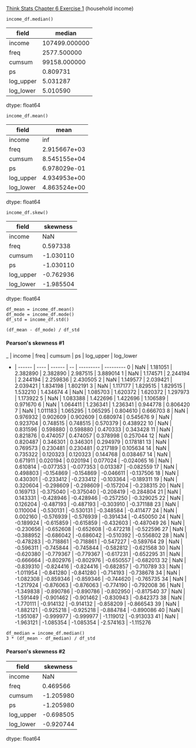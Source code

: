 [Think Stats Chapter 6 Exercise 1](http://greenteapress.com/thinkstats2/html/thinkstats2007.html#toc60) (household income)

```{python}
income_df.median()
```

field | median
----- | ------
income | 107499.000000
freq | 2577.500000
cumsum | 99158.000000
ps | 0.809731
log_upper | 5.031287
log_lower | 5.010590
dtype: float64

```{python}
income_df.mean()
```

field | mean
----- | ----
income | inf
freq | 2.915667e+03
cumsum | 8.545155e+04
ps | 6.978029e-01
log_upper | 4.934953e+00
log_lower | 4.863524e+00
dtype: float64

```{python}
income_df.skew()
```

field | skewness
----- | -
income | NaN
freq | 0.597338
cumsum | -1.030110
ps | -1.030110
log_upper | -0.762936
log_lower | -1.985504
dtype: float64

```{python}
df_mean = income_df.mean()
df_mode = income_df.mode()
df_std = income_df.std()

(df_mean - df_mode) / df_std
```
#### Pearson's skewness #1
_ | income | freq | cumsum | ps | log_upper | log_lower
- | ------ | ---- | ------ | -- | --------- | ---------
0 | NaN | 1.181051 | 2.382890 | 2.382890 | 2.987515 | 3.889014
1 | NaN | 1.174571 | 2.244194 | 2.244194 | 2.259836 | 2.430505
2 | NaN | 1.149577 | 2.039421 | 2.039421 | 1.834198 | 1.802191
3 | NaN | 1.117177 | 1.829515 | 1.829515 | 1.532210 | 1.434674
4 | NaN | 1.085703 | 1.620372 | 1.620372 | 1.297973 | 1.173922
5 | NaN | 1.083388 | 1.422696 | 1.422696 | 1.106589 | 0.971670
6 | NaN | 1.064411 | 1.236341 | 1.236341 | 0.944778 | 0.806420
7 | NaN | 1.011183 | 1.065295 | 1.065295 | 0.804610 | 0.666703
8 | NaN | 0.976932 | 0.902609 | 0.902609 | 0.680974 | 0.545676
9 | NaN | 0.923704 | 0.748515 | 0.748515 | 0.570379 | 0.438922
10 | NaN | 0.831596 | 0.598880 | 0.598880 | 0.470333 | 0.343428
11 | NaN | 0.821876 | 0.474057 | 0.474057 | 0.378998 | 0.257044
12 | NaN | 0.820487 | 0.346301 | 0.346301 | 0.294979 | 0.178181
13 | NaN | 0.769573 | 0.230481 | 0.230481 | 0.217189 | 0.105634
14 | NaN | 0.735322 | 0.120323 | 0.120323 | 0.144768 | 0.038467
14 | NaN | 0.671911 | 0.020194 | 0.020194 | 0.077024 | -0.024065
16 | NaN | 0.610814 | -0.077353 | -0.077353 | 0.013387 | -0.082559
17 | NaN | 0.498803 | -0.154869 | -0.154869 | -0.046611 | -0.137506
18 | NaN | 0.430301 | -0.233412 | -0.233412 | -0.103364 | -0.189311
19 | NaN | 0.320604 | -0.298609 | -0.298609 | -0.157204 | -0.238315
20 | NaN | 0.169713 | -0.375040 | -0.375040 | -0.208419 | -0.284804
21 | NaN | 0.143331 | -0.428946 | -0.428946 | -0.257250 | -0.329025
22 | NaN | 0.126204 | -0.487193 | -0.487193 | -0.303910 | -0.371188
23 | NaN | 0.110004 | -0.530131 | -0.530131 | -0.348584 | -0.411477
24 | NaN | 0.002160 | -0.576939 | -0.576939 | -0.391434 | -0.450050
24 | NaN | -0.189924 | -0.615859 | -0.615859 | -0.432603 | -0.487049
26 | NaN | -0.230656 | -0.652608 | -0.652608 | -0.472218 | -0.522596
27 | NaN | -0.388952 | -0.686042 | -0.686042 | -0.510392 | -0.556802
28 | NaN | -0.478283 | -0.718861 | -0.718861 | -0.547227 | -0.589764
29 | NaN | -0.596311 | -0.745844 | -0.745844 | -0.582812 | -0.621568
30 | NaN | -0.620380 | -0.779367 | -0.779367 | -0.617231 | -0.652295
31 | NaN | -0.666664 | -0.802976 | -0.802976 | -0.650557 | -0.682013
32 | NaN | -0.839310 | -0.824416 | -0.824416 | -0.682857 | -0.710789
33 | NaN | -1.011954 | -0.841280 | -0.841280 | -0.714193 | -0.738678
34 | NaN | -1.082308 | -0.859346 | -0.859346 | -0.744620 | -0.765735
34 | NaN | -1.217924 | -0.876063 | -0.876063 | -0.774190 | -0.792008
36 | NaN | -1.349838 | -0.890786 | -0.890786 | -0.802950 | -0.817540
37 | NaN | -1.591449 | -0.901462 | -0.901462 | -0.830943 | -0.842373
38 | NaN | -1.770111 | -0.914132 | -0.914132 | -0.858209 | -0.866543
39 | NaN | -1.882121 | -0.925218 | -0.925218 | -0.884784 | -0.890086
40 | NaN | -1.951087 | -0.999977 | -0.999977 | -1.119012 | -0.913033
41 | NaN | -1.963121 | -1.085354 | -1.085354 | -2.574163 | -1.115276

```{python}
df_median = income_df.median()
3 * (df_mean - df_median) / df_std
```

#### Pearson's skewness #2
field | skewness
----- | --------
income | NaN
freq | 0.469566
cumsum | -1.205980
ps | -1.205980
log_upper | -0.698505
log_lower | -0.920744
dtype: float64

